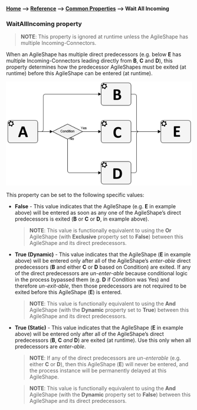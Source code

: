 **[Home](/) --> [Reference](/ref) --> [Common Properties](/ref/common) --> Wait All Incoming**

### WaitAllIncoming property 

> **NOTE**: This property is ignored at runtime unless the AgileShape has multiple
> Incoming-Connectors.

When an AgileShape has multiple direct predecessors (e.g. below **E** has
multiple Incoming-Connectors leading directly from **B**, **C** and **D**), this
property determines how the predecessor AgileShapes must be exited (at runtime)
before this AgileShape can be entered (at runtime).

![](../media/WaitAllIncoming.png)

This property can be set to the following specific values:

-   **False** - This value indicates that the AgileShape (e.g. **E** in example
    above) will be entered as soon as any one of the AgileShape’s direct
    predecessors is exited (**B** or **C** or **D**, in example above).

    >   **NOTE**: This value is functionally equivalent to using the **Or**
    >   AgileShape (with **Exclusive** property set to **False**) between this
    >   AgileShape and its direct predecessors.

-   **True (Dynamic)** - This value indicates that the AgileShape (**E** in
    example above) will be entered only after all of the AgileShape’s
    *enter-able* direct predecessors (**B** and either **C** or **D** based on
    Condition) are exited. If any of the direct predecessors are *un-enter-able*
    because conditional logic in the process bypassed them (e.g. **D** if
    Condition was Yes) and therefore *un-exit-able*, then those predecessors are
    not required to be exited before this AgileShape (**E**) is entered.

    >   **NOTE**: This value is functionally equivalent to using the **And**
    >   AgileShape (with the **Dynamic** property set to **True**) between this
    >   AgileShape and its direct predecessors.

-   **True (Static)** - This value indicates that the AgileShape (**E** in
    example above) will be entered only after all of the AgileShape’s direct
    predecessors (**B**, **C** *and* **D**) are exited (at runtime). Use this
    only when all predecessors are *enter-able*.

    >   **NOTE**: If any of the direct predecessors are *un-enterable* (e.g. either
    >   **C** or **D**), then this AgileShape (**E**) will never be entered, and the
    >   process instance will be permanently delayed at this AgileShape.

    >   **NOTE**: This value is functionally equivalent to using the **And**
    >   AgileShape (with the **Dynamic** property set to **False**) between this
    >   AgileShape and its direct predecessors.
